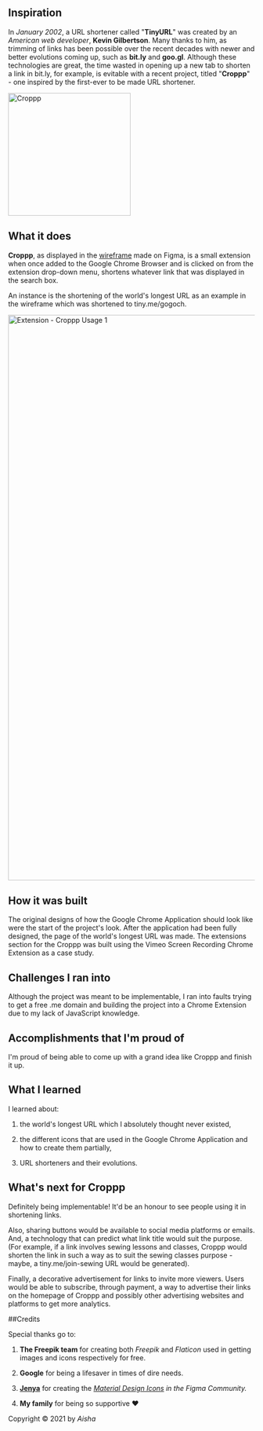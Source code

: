 ## Inspiration

In _January 2002_, a URL shortener called "**TinyURL**" was created by an _American web developer_, **Kevin Gilbertson**. Many thanks to him, as trimming of links has been possible over the recent decades with newer and better evolutions coming up, such as **bit.ly** and **goo.gl**. Although these technologies are great, the time wasted in opening up a new tab to shorten a link in bit.ly, for example, is evitable with a recent project, titled "**Croppp**" - one inspired by the first-ever to be made URL shortener.

<img width="250" alt="Croppp" class="centre" src="https://user-images.githubusercontent.com/77555172/110471252-3842e280-80dc-11eb-9690-7d85588e1c1a.png">

## What it does

**Croppp**, as displayed in the [wireframe](https://www.figma.com/proto/vqzp7OhBdCwY2orfExE60S/Tiny-Me-Chrome-Extension?node-id=0%3A1&scaling=scale-down) made on Figma, is a small extension when once added to the Google Chrome Browser and is clicked on from the extension drop-down menu, shortens whatever link that was displayed in the search box.

An instance is the shortening of the world's longest URL as an example in the wireframe which was shortened to tiny.me/gogoch.

<img width="1152" alt="Extension - Croppp Usage 1" src="https://user-images.githubusercontent.com/77555172/110471548-8a840380-80dc-11eb-90b4-4563c36d8afa.png"> 


## How it was built

The original designs of how the Google Chrome Application should look like were the start of the project's look. After the application had been fully designed, the page of the world's longest URL was made. The extensions section for the Croppp was built using the Vimeo Screen Recording Chrome Extension as a case study.

## Challenges I ran into

Although the project was meant to be implementable, I ran into faults trying to get a free .me domain and building the project into a Chrome Extension due to my lack of JavaScript knowledge.

## Accomplishments that I'm proud of

I'm proud of being able to come up with a grand idea like Croppp and finish it up.

## What I learned

I learned about:

1) the world's longest URL which I absolutely thought never existed,

2) the different icons that are used in the Google Chrome Application and how to create them partially,

3) URL shorteners and their evolutions.

## What's next for Croppp

Definitely being implementable! It'd be an honour to see people using it in shortening links.

Also, sharing buttons would be available to social media platforms or emails. And, a technology that can predict what link title would suit the purpose. (For example, if a link involves sewing lessons and classes, Croppp would shorten the link in such a way as to suit the sewing classes purpose - maybe, a tiny.me/join-sewing URL would be generated).

Finally, a decorative advertisement for links to invite more viewers. Users would be able to subscribe, through payment, a way to advertise their links on the homepage of Croppp and possibly other advertising websites and platforms to get more analytics.

##Credits

Special thanks go to:

1) **The Freepik team** for creating both _Freepik_ and _Flaticon_ used in getting images and icons respectively for free.

2) **Google** for being a lifesaver in times of dire needs.

3) **[Jenya](https://www.figma.com/@smrkv)** for creating the _[Material Design Icons](https://www.figma.com/community/file/878585965681562011) in the Figma Community._

4) **My family** for being so supportive ❤️


Copyright © 2021 by _Aisha_
